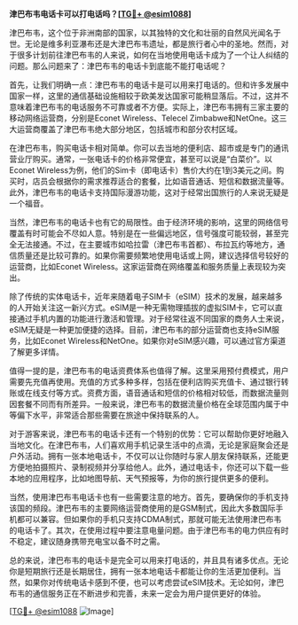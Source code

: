**津巴布韦电话卡可以打电话吗？[[TG💪+ @esim1088](https://t.me/s/esim1088)]**

津巴布韦，这个位于非洲南部的国家，以其独特的文化和壮丽的自然风光闻名于世。无论是维多利亚瀑布还是大津巴布韦遗址，都是旅行者心中的圣地。然而，对于很多计划前往津巴布韦的人来说，如何在当地使用电话卡成为了一个让人纠结的问题。那么问题来了：津巴布韦的电话卡到底能不能打电话呢？

首先，让我们明确一点：津巴布韦的电话卡是可以用来打电话的。但和许多发展中国家一样，这里的通信基础设施相较于欧美发达国家可能稍显落后。不过，这并不意味着津巴布韦的电话服务不可靠或者不方便。实际上，津巴布韦拥有三家主要的移动网络运营商，分别是Econet Wireless、Telecel Zimbabwe和NetOne。这三大运营商覆盖了津巴布韦绝大部分地区，包括城市和部分农村区域。

在津巴布韦，购买电话卡相对简单。你可以去当地的便利店、超市或是专门的通讯营业厅购买。通常，一张电话卡的价格非常便宜，甚至可以说是“白菜价”。以Econet Wireless为例，他们的Sim卡（即电话卡）售价大约在1到3美元之间。购买时，店员会根据你的需求推荐适合的套餐，比如语音通话、短信和数据流量等。此外，津巴布韦的电话卡支持国际漫游功能，这对于经常出国旅行的人来说无疑是一个福音。

当然，津巴布韦的电话卡也有它的局限性。由于经济环境的影响，这里的网络信号覆盖有时可能会不尽如人意。特别是在一些偏远地区，信号强度可能较弱，甚至完全无法接通。不过，在主要城市如哈拉雷（津巴布韦首都）、布拉瓦约等地方，通信质量还是比较可靠的。如果你需要频繁地使用电话或上网，建议选择信号较好的运营商，比如Econet Wireless。这家运营商在网络覆盖和服务质量上表现较为突出。

除了传统的实体电话卡，近年来随着电子SIM卡（eSIM）技术的发展，越来越多的人开始关注这一新兴方式。eSIM是一种无需物理插拔的虚拟SIM卡，它可以直接通过手机内置的功能进行激活和管理。对于经常往返不同国家的商务人士来说，eSIM无疑是一种更加便捷的选择。目前，津巴布韦的部分运营商也支持eSIM服务，比如Econet Wireless和NetOne。如果你对eSIM感兴趣，可以通过官方渠道了解更多详情。

值得一提的是，津巴布韦的电话资费体系也值得了解。这里采用预付费模式，用户需要先充值再使用。充值的方式多种多样，包括在便利店购买充值卡、通过银行转账或在线支付等方式。资费方面，语音通话和短信的价格相对较低，而数据流量则因套餐不同而有所差异。一般来说，津巴布韦的数据流量价格在全球范围内属于中等偏下水平，非常适合那些需要在旅途中保持联系的人。

对于游客来说，津巴布韦的电话卡还有一个特别的优势：它可以帮助你更好地融入当地文化。在津巴布韦，人们喜欢用手机记录生活中的点滴，无论是家庭聚会还是户外活动。拥有一张本地电话卡，不仅可以让你随时与家人朋友保持联系，还能更方便地拍摄照片、录制视频并分享给他人。此外，通过电话卡，你还可以下载一些本地的应用程序，比如地图导航、天气预报等，为你的旅行提供更多的便利。

当然，使用津巴布韦电话卡也有一些需要注意的地方。首先，要确保你的手机支持该国的频段。津巴布韦的主要网络运营商使用的是GSM制式，因此大多数国际手机都可以兼容。但如果你的手机只支持CDMA制式，那就可能无法使用津巴布韦的电话卡了。其次，在使用过程中要注意电量问题。由于津巴布韦的电力供应有时不稳定，建议随身携带充电宝以备不时之需。

总的来说，津巴布韦的电话卡是完全可以用来打电话的，并且具有诸多优点。无论你是短期旅行还是长期居住，拥有一张本地电话卡都能让你的生活更加便利。当然，如果你对传统电话卡感到不便，也可以考虑尝试eSIM技术。无论如何，津巴布韦的通信服务正在不断进步和完善，未来一定会为用户提供更好的体验。

[[TG💪+ @esim1088](https://t.me/s/esim1088) ![Image](https://i.postimg.cc/4NQfJmqS/Snipaste-2025-05-13-00-14-12.png)]